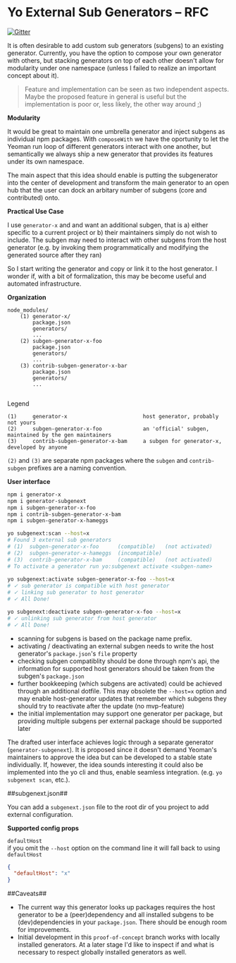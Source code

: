 # Yo External Sub Generators – RFC

[![Gitter](https://badges.gitter.im/sthzg/generator-subgenext.svg)](https://gitter.im/sthzg/generator-subgenext?utm_source=badge&utm_medium=badge&utm_campaign=pr-badge)

It is often desirable to add custom sub generators (subgens) to an existing generator. Currently, you have the option to compose your own generator with others, but stacking generators on top of each other doesn't allow for modularity under one namespace (unless I failed to realize an important concept about it).

> Feature and implementation can be seen as two independent aspects. Maybe the proposed feature in general is useful but the implementation is poor or, less likely, the other way around ;)

**Modularity**

It would be great to maintain one umbrella generator and inject subgens as individual npm packages. With `composeWith` we have the oportunity to let the Yeoman run loop of different generators interact with one another, but semantically we always ship a new generator that provides its features under its own namespace.

The main aspect that this idea should enable is putting the subgenerator into the center of development and transform the main generator to an open hub that the user can dock an arbitary number of subgens (core and contributed) onto.

**Practical Use Case**

I use `generator-x` and and want an additional subgen, that is a) either specific to a current project or b) their maintainers simply do not wish to include. The subgen may need to interact with other subgens from the host generator (e.g. by invoking them programmatically and modifying the generated source after they ran)

So I start writing the generator and copy or link it to the host generator. I wonder if, with a bit of formalization, this may be become useful and automated infrastructure.

**Organization**

```
node_modules/
    (1) generator-x/
        package.json
        generators/
        ...
    (2) subgen-generator-x-foo
        package.json
        generators/
        ...
    (3) contrib-subgen-generator-x-bar
        package.json
        generators/
        ...
    
```

Legend
```
(1)     generator-x                        host generator, probably not yours  
(2)     subgen-generator-x-foo             an 'official' subgen, maintained by the gen maintainers  
(3)     contrib-subgen-generator-x-bam     a subgen for generator-x, developed by anyone
```

`(2)` and `(3)` are separate npm packages where the `subgen` and `contrib-subgen` prefixes are a naming convention.


**User interface**

```sh
npm i generator-x
npm i generator-subgenext
npm i subgen-generator-x-foo
npm i contrib-subgen-generator-x-bam
npm i subgen-generator-x-hameggs

yo subgenext:scan --host=x
# Found 3 external sub generators
# (1)  subgen-generator-x-foo      (compatible)   (not activated)
# (2)  subgen-generator-x-hameggs  (incompatible)
# (3)  contrib-generator-x-bam     (compatible)   (not activated)
# To activate a generator run yo:subgenext activate <subgen-name>
  
yo subgenext:activate subgen-generator-x-foo --host=x
# ✓ sub generator is compatible with host generator
# ✓ linking sub generator to host generator
# ✓ All Done!

yo subgenext:deactivate subgen-generator-x-foo --host=x
# ✓ unlinking sub generator from host generator
# ✓ All Done!
```

* scanning for subgens is based on the package name prefix.
* activating / deactivating an external subgen needs to write the host generator's `package.json`'s `file` property
* checking subgen compatiblity should be done through npm's api, the information for supported host generators should be taken from the subgen's `package.json`
* further bookkeeping (which subgens are activated) could be achieved through an additional dotfile. This may obsolete the `--host=x` option and may enable host-generator updates that remember which subgens they should try to reactivate after the update (no mvp-feature)
* the initial implementation may support one generator per package, but providing multiple subgens per external package should be supported later

The drafted user interface achieves logic through a separate generator (`generator-subgenext`). It is proposed since it doesn't demand Yeoman's maintainers to approve the idea but can be developed to a stable state individually. If, however, the idea sounds interesting it could also be implemented into the yo cli and thus, enable seamless integration. (e.g. `yo subgenext scan`, etc.).

##subgenext.json##

You can add a `subgenext.json` file to the root dir of you project to add external configuration.

**Supported config props**

`defaultHost`  
  if you omit the `--host` option on the command line it will fall back to using `defaultHost`

```json
{
  "defaultHost": "x"
}
```

##Caveats##

* The current way this generator looks up packages requires the host generator to be a (peer)dependency and all installed subgens to be (dev)dependencies in your `package.json`. There should be enough room for improvements.
* Initial development in this `proof-of-concept` branch works with locally installed generators. At a later stage I'd like to inspect if and what is necessary to respect globally installed generators as well.
